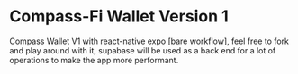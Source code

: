 # Compass-Fi Wallet Version 1

Compass Wallet V1 with react-native expo [bare workflow], feel free to fork and play around with it, supabase will be used as a back end for a lot of operations to make the app more performant.
